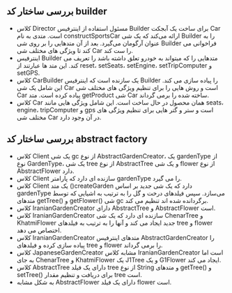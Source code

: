 


## بررسی ساختار کد builder
* کلاس Director مسئول استفاده از اینترفیس Builder برای ساخت یک آبجکت Car است. متدی به نام constructSportsCar ارائه می‌کند که یک شی Builder را به عنوان آرگومان می‌گیرد. بعد از آن متدهایی را بر روی شی Builder فراخوانی می کند تا ویژگی های مختلف شی Car را ست کند.
* اینترفیس Builder متدهایی را که میتواند به خودرو تعلق داشته باشد را تعریف می کند. این متد ها عبارتند از reset، setSeats، setEngine، setTripComputer و setGPS.
* کلاس CarBuilder یک سازنده است که اینترفیس Builder را پیاده سازی می کند. این شامل یک شی Car است و روش هایی را برای تنظیم ویژگی های مختلف شی Car پیاده کرده است. متد getProduct شی Car ساخته شده را برمی گرداند.
* کلاس Car همان محصول در حال ساخت است. این شامل ویژگی هایی مانند seats، engine، tripComputer و gps است و ستر و گتر هایی برای تنظیم ویژگی های مختلف شی Car در آن وجود دارد.





## بررسی ساختار کد abstract factory
 * کلاس Client یک شی gc از نوع AbstractGardenCreator، یک gardenType از نوع GardenType، یک شی tree از نوع AbstractTree و یک شی flower از نوع AbstractFlower دارد.
 * کلاس Client سازنده ای دارد که پارامتر gardenType را می گیرد.
 * کلاس Client یک متد ()createGarden دارد که یک شی جدید بر اساس gardenType می‌سازد. سپس فیلدهای درخت و گل را به ترتیب به اشیایی که توسط متدهای getTree() و getFlower() شی gc برگردانده شده اند تنظیم می کند.
 * کلاس IranianGardenCreator دارای AbstractTree و AbstractFlower است.
 * کلاس IranianGardenCreator سازنده ای دارد که یک شی ChenarTree و KhatmiFlower جدید ایجاد می کند و آنها را به ترتیب به فیلدهای tree و flower اختصاص می دهد.
 * کلاس IranianGardenCreator متدهای اینترفیس AbstractGardenCreator را پیاده سازی کرده و فیلدهای tree و flower را برمی گرداند.
 * کلاس JapaneseGardenCreator مشابه کلاس IranianGardenCreator است اما به جای ChenarTree و KhatmiFlower یک J1Tree و یک G1Flower ایجاد می کند.
 * کلاس AbstractTree دارای یک فیلد tree از نوع String و متدهای getTree() و setTree() برای دریافت و تنظیم مقدار tree است.
* به شکل مشابه AbstractFlower دارای یک فیلد flower است.

